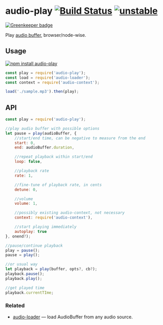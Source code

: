 # audio-play [![Build Status](https://travis-ci.org/audiojs/audio-play.svg?branch=master)](https://travis-ci.org/audiojs/audio-play) [![unstable](http://badges.github.io/stability-badges/dist/unstable.svg)](http://github.com/badges/stability-badges)

[![Greenkeeper badge](https://badges.greenkeeper.io/audiojs/audio-play.svg)](https://greenkeeper.io/)

Play [audio buffer](https://github.com/audiojs/audio-buffer), browser/node-wise.

## Usage

[![npm install audio-play](https://nodei.co/npm/audio-play.png?mini=true)](https://npmjs.org/package/audio-play/)

```js
const play = require('audio-play');
const load = require('audio-loader');
const context = require('audio-context');

load('./sample.mp3').then(play);
```

## API

```js
const play = require('audio-play');

//play audio buffer with possible options
let pause = play(audioBuffer, {
	//start/end time, can be negative to measure from the end
	start: 0,
	end: audioBuffer.duration,

	//repeat playback within start/end
	loop: false,

	//playback rate
	rate: 1,

	//fine-tune of playback rate, in cents
	detune: 0,

	//volume
	volume: 1,

	//possibly existing audio-context, not necessary
	context: require('audio-context'),

	//start playing immediately
	autoplay: true
}, onend?);

//pause/continue playback
play = pause();
pause = play();

//or usual way
let playback = play(buffer, opts?, cb?);
playback.pause();
playback.play();

//get played time
playback.currentTIme;
```

### Related

* [audio-loader](https://github.com/danigb/audio-loader) — load AudioBuffer from any audio source.
